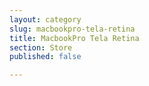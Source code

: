 ```yaml
---
layout: category
slug: macbookpro-tela-retina
title: MacbookPro Tela Retina
section: Store
published: false

---
```

